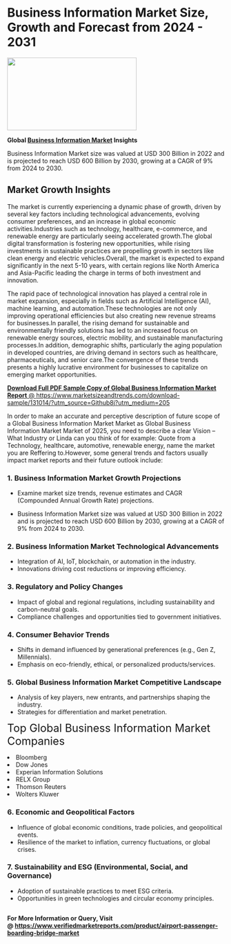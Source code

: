 <H1>Business Information Market Size, Growth and Forecast from 2024 - 2031</H1><img class="aligncenter size-medium wp-image-584254" src="https://thirdeyenews.in/wp-content/uploads/2024/09/Global-Market-Research-300x168.jpeg" alt="" width="300" height="168" /><p><strong>Global&nbsp;<a href="https://www.marketsizeandtrends.com/download-sample/131014/?utm_source=Github8j?utm_medium=205">Business Information Market</a> Insights</strong></p><p>Business Information Market size was valued at USD 300 Billion in 2022 and is projected to reach USD 600 Billion by 2030, growing at a CAGR of 9% from 2024 to 2030.</p><p><h2>Market Growth Insights</h2> <p>The market is currently experiencing a dynamic phase of growth, driven by several key factors including technological advancements, evolving consumer preferences, and an increase in global economic activities.Industries such as technology, healthcare, e-commerce, and renewable energy are particularly seeing accelerated growth.The global digital transformation is fostering new opportunities, while rising investments in sustainable practices are propelling growth in sectors like clean energy and electric vehicles.Overall, the market is expected to expand significantly in the next 5-10 years, with certain regions like North America and Asia-Pacific leading the charge in terms of both investment and innovation.</p> <p><a href="#"></a></p> <p>The rapid pace of technological innovation has played a central role in market expansion, especially in fields such as Artificial Intelligence (AI), machine learning, and automation.These technologies are not only improving operational efficiencies but also creating new revenue streams for businesses.In parallel, the rising demand for sustainable and environmentally friendly solutions has led to an increased focus on renewable energy sources, electric mobility, and sustainable manufacturing processes.In addition, demographic shifts, particularly the aging population in developed countries, are driving demand in sectors such as healthcare, pharmaceuticals, and senior care.The convergence of these trends presents a highly lucrative environment for businesses to capitalize on emerging market opportunities.</p> <p><a href="#"></p><p><span class=""><strong>Download Full PDF Sample Copy of Global Business Information Market Report</strong> @ <a href="https://www.marketsizeandtrends.com/download-sample/131014/?utm_source=Github8j?utm_medium=205" target="_blank">https://www.marketsizeandtrends.com/download-sample/131014/?utm_source=Github8j?utm_medium=205</a></span></p><p>In order to make an accurate and perceptive description of future scope of a Global&nbsp;Business Information Market Market as Global&nbsp;Business Information Market Market of 2025, you need to describe a clear Vision &ndash; What Industry or Linda can you think of for example: Quote from a Technology, healthcare, automotive, renewable energy, name the market you are Reffering to.However, some general trends and factors usually impact market reports and their future outlook include:</p><h3>1.&nbsp;<strong>Business Information Market Growth Projections</strong></h3><ul><li>Examine market size trends, revenue estimates and CAGR (Compounded Annual Growth Rate) projections.</li><li><p>Business Information Market size was valued at USD 300 Billion in 2022 and is projected to reach USD 600 Billion by 2030, growing at a CAGR of 9% from 2024 to 2030.</p></li></ul><h3>2.&nbsp;<strong>Business Information Market Technological Advancements</strong></h3><ul><li>Integration of AI, IoT, blockchain, or automation in the industry.</li><li>Innovations driving cost reductions or improving efficiency.</li></ul><h3>3.&nbsp;<strong>Regulatory and Policy Changes</strong></h3><ul><li>Impact of global and regional regulations, including sustainability and carbon-neutral goals.</li><li>Compliance challenges and opportunities tied to government initiatives.</li></ul><h3>4.&nbsp;<strong>Consumer Behavior Trends</strong></h3><ul><li>Shifts in demand influenced by generational preferences (e.g., Gen Z, Millennials).</li><li>Emphasis on eco-friendly, ethical, or personalized products/services.</li></ul><h3>5.&nbsp;<strong>Global Business Information Market Competitive Landscape</strong></h3><ul><li>Analysis of key players, new entrants, and partnerships shaping the industry.</li><li>Strategies for differentiation and market penetration.</li></ul><p data-pm-slice="1 1 []"><span style="color: inherit; font-family: inherit; font-size: 25px;">Top Global Business Information Market Companies</span></p><div class="" data-test-id=""><p><li>Bloomberg</li><li> Dow Jones</li><li> Experian Information Solutions</li><li> RELX Group</li><li> Thomson Reuters</li><li> Wolters Kluwer</li></p></div><h3>6.&nbsp;<strong>Economic and Geopolitical Factors</strong></h3><ul><li>Influence of global economic conditions, trade policies, and geopolitical events.</li><li>Resilience of the market to inflation, currency fluctuations, or global crises.</li></ul><h3>7.&nbsp;<strong>Sustainability and ESG (Environmental, Social, and Governance)</strong></h3><ul><li>Adoption of sustainable practices to meet ESG criteria.</li><li>Opportunities in green technologies and circular economy principles.</li></ul><h2><strong style="font-size: 14px;">For More Information or Query, Visit @&nbsp;</strong><a style="background-color: #ffffff; font-size: 14px;" href="https://www.marketsizeandtrends.com/report/business-information-market/" target="_blank">https://www.verifiedmarketreports.com/product/airport-passenger-boarding-bridge-market</a></h2>
